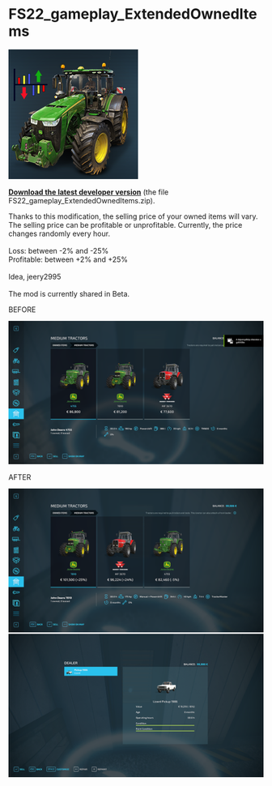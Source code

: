 # FS22_gameplay_ExtendedOwnedItems

![alt text](https://github.com/MathiasHun/FS22_gameplay_ExtendedOwnedItems/blob/main/eoi_icon.png)

<p dir="auto"><strong><a href="https://sharemods.com/r77c9h7herlp/FS22_gameplay_ExtendedOwnedItems.zip.html">Download the latest developer version</a></strong> (the file FS22_gameplay_ExtendedOwnedItems.zip).</p>

Thanks to this modification, the selling price of your owned items will vary.<br>
The selling price can be profitable or unprofitable. Currently, the price changes randomly every hour.<br>
<br>
Loss: between -2% and -25%<br>
Profitable: between +2% and +25%<br>
<br>
Idea, jeery2995
<br><br>
The mod is currently shared in Beta.

BEFORE

![alt text](https://github.com/MathiasHun/FS22_gameplay_ExtendedOwnedItems/blob/main/eoi_before.png)

AFTER

![alt text](https://github.com/MathiasHun/FS22_gameplay_ExtendedOwnedItems/blob/main/eoi_after.png)
![alt text](https://github.com/MathiasHun/FS22_gameplay_ExtendedOwnedItems/blob/main/eoi_after2.png)
